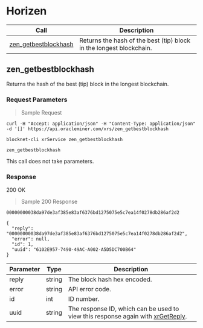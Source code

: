 # Horizen

Call                                                                                | Description
------------------------------------------------------------------------------------|----------------------------------------------------------------------------------
[zen_getbestblockhash](#zen_getbestblockhash)                                         | Returns the hash of the best (tip) block in the longest blockchain.





## zen_getbestblockhash

Returns the hash of the best (tip) block in the longest blockchain.

### Request Parameters

> Sample Request

```shell
curl -H "Accept: application/json" -H "Content-Type: application/json" -d '[]' https://api.oracleminer.com/xrs/zen_getbestblockhash
```

```plaintext
blocknet-cli xrService zen_getbestblockhash
```
<code class="api-call">zen_getbestblockhash</code>

This call does not take parameters.


### Response

<aside class="success">
200 OK
</aside>

> Sample 200 Response

```shell
00000000038da97de3af385e83af6376bd1275075e5c7ea14f0278db286af2d2
```

```plaintext
{
  "reply": "00000000038da97de3af385e83af6376bd1275075e5c7ea14f0278db286af2d2",
  "error": null,
  "id": 1,
  "uuid": "6102E957-7490-49AC-A002-A5D5DC700B64"
}
```

Parameter      | Type          | Description
---------------|---------------|-------------
reply          | string        | The block hash hex encoded.
error          | string        | API error code.
id             | int           | ID number.
uuid           | string        | The response ID, which can be used to view this response again with [xrGetReply](https://api.blocknet.co/#xrgetreply).
